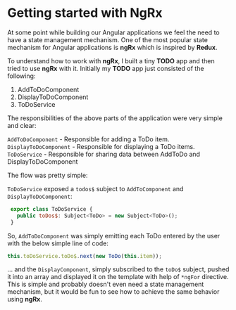 # Getting started with NgRx

At some point while building our Angular applications we feel the need to have a state management mechanism. One of the 
most popular state mechanism for Angular applications is **ngRx** which is inspired by **Redux**.

To understand how to work with **ngRx**, I built a tiny **TODO** app and then tried to use **ngRx** with it.
Initially my **TODO** app just consisted of the following:

1. AddToDoComponent
2. DisplayToDoComponent
3. ToDoService

The responsibilities of the above parts of the application were very simple and clear:

`AddToDoComponent` - Responsible for adding a ToDo item.
`DisplayToDoComponent` - Responsible for displaying a ToDo items.
`ToDoService` - Responsible for sharing data between AddToDo and DisplayToDoComponent

The flow was pretty simple:

`ToDoService` exposed a `todos$` subject to `AddToComponent` and `DisplayToDoComponent`:

```JavaScript
 export class ToDoService {
   public toDos$: Subject<ToDo> = new Subject<ToDo>();
 }
```

So, `AddToDoComponent` was simply emitting each ToDo entered by the user with the below simple line of 
code:

```JavaScript
this.toDoService.toDo$.next(new ToDo(this.item));
```

... and the `DisplayComponent`, simply subscribed to the `toDo$` subject, pushed it into an array and 
displayed it on the template with help of `*ngFor` directive. This is simple and probably doesn't even need a state 
management mechanism, but it would be fun to see how to achieve the same behavior using **ngRx**.
